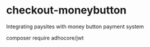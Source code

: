 # checkout-moneybutton
Integrating paysites with money button payment system

composer require adhocore/jwt

